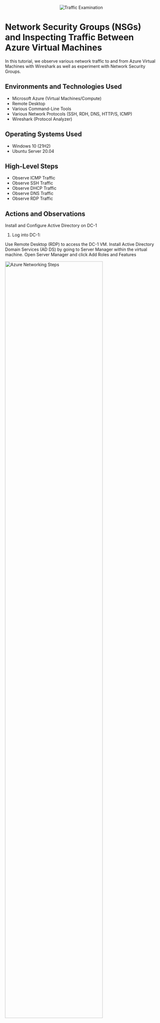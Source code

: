<p align="center">
<img src="https://i.imgur.com/Ua7udoS.png" alt="Traffic Examination"/>
</p>

<h1>Network Security Groups (NSGs) and Inspecting Traffic Between Azure Virtual Machines</h1>
In this tutorial, we observe various network traffic to and from Azure Virtual Machines with Wireshark as well as experiment with Network Security Groups. <br />




<h2>Environments and Technologies Used</h2>

- Microsoft Azure (Virtual Machines/Compute)
- Remote Desktop
- Various Command-Line Tools
- Various Network Protocols (SSH, RDH, DNS, HTTP/S, ICMP)
- Wireshark (Protocol Analyzer)

<h2>Operating Systems Used </h2>

- Windows 10 (21H2)
- Ubuntu Server 20.04

<h2>High-Level Steps</h2>

- Observe ICMP Traffic
- Observe SSH Traffic
- Observe DHCP Traffic
- Observe DNS Traffic
- Observe RDP Traffic


<h2>Actions and Observations</h2>

Install and Configure Active Directory on DC-1

1) Log into DC-1:

Use Remote Desktop (RDP) to access the DC-1 VM. Install Active Directory Domain Services (AD DS) by going to Server Manager within the virtual machine. Open Server Manager and click Add Roles and Features

<p>
<img src="https://imgur.com/Dd5vn1i.png" height="80%" width="80%" alt="Azure Networking Steps"/>
</p>
<p>

2) Select Role-based or feature-based installation.
Choose Active Directory Domain Services, and proceed with the installation.
Promote DC-1 to a Domain Controller:

<p>
<img src="https://imgur.com/01cb1Ky.png" height="80%" width="80%" alt="Azure Networking Steps"/>
</p>
<p>

<p>
<img src="https://imgur.com/H78Ye1b.png" height="80%" width="80%" alt="Azure Networking Steps"/>
</p>
<p>
  
<p>
<img src="https://imgur.com/sCy8hJo.png" height="80%" width="80%" alt="Azure Networking Steps"/>
</p>
<p>

4) After installation, click the notification flag in Server Manager and select Promote this server to a domain controller.
Choose Add a new forest and enter the domain name (e.g., mydomain.com).
Set the Directory Services Restore Mode (DSRM) password, and complete the configuration wizard.
Restart DC-1:

<p>
<img src="https://imgur.com/zMnomgz.png" height="80%" width="80%" alt="Azure Networking Steps"/>
</p>
<p>

<p>
<img src="https://imgur.com/sBHU6AZ.png" height="80%" width="80%" alt="Azure Networking Steps"/>
</p>
<p>
  
<p>
<img src="https://imgur.com/aqf6uyJ.png" height="80%" width="80%" alt="Azure Networking Steps"/>
</p>
<p>

<p>
<img src="https://imgur.com/ddJ4wSM.png" height="80%" width="80%" alt="Azure Networking Steps"/>
</p>
<p>
  
5) Allow the server to restart automatically after the domain configuration.
Log Back into DC-1:

Use the following credentials to log in:
Username: mydomain.com\labuser
Password: Cyberlab123!

<p>
<img src="https://imgur.com/2c3UAUe.png" height="80%" width="80%" alt="Azure Networking Steps"/>
</p>
<p>

6) Create Organizational Units (OUs) in Active Directory

7) Access Active Directory Users and Computers (ADUC):

Log into DC-1 using mydomain.com\labuser.
Open Active Directory Users and Computers from the Start menu or by running dsa.msc in the Run dialog (Win + R).
Create the “_EMPLOYEES” Organizational Unit:
<p>
<img src="https://imgur.com/s9jveoN.png" height="80%" width="80%" alt="Azure Networking Steps"/>
</p>
<p>

<p>
<img src="https://imgur.com/XHT3vpR.png" height="80%" width="80%" alt="Azure Networking Steps"/>
</p>
<p>
  
8) Right-click on the domain name (e.g., mydomain.com) in the left-hand pane.
Select New > Organizational Unit.
Enter the name _EMPLOYEES and click OK.
Create the “_ADMINS” Organizational Unit:
<p>
<img src="https://imgur.com/qrp25vx.png" height="80%" width="80%" alt="Azure Networking Steps"/>
</p>
<p>
9) Right-click on the domain name again.
Select New > Organizational Unit.
Enter the name _ADMINS and click OK.
Verify Creation:
<p>
<img src="https://imgur.com/XhuzwCM.png" height="80%" width="80%" alt="Azure Networking Steps"/>
</p>
<p>
10) Ensure both OUs (_EMPLOYEES and _ADMINS) appear under the domain in the ADUC console.

11) Create a New Employee Account and Assign Domain Admins Group

Log into DC-1:

Use mydomain.com\labuser credentials to log into DC-1.
Create the Employee Account:

12) Open Active Directory Users and Computers (ADUC).

<p>
<img src="https://imgur.com/58gmOz3.png" height="80%" width="80%" alt="Azure Networking Steps"/>
</p>
<p>
13) Right click mydomain.com > New > Organizational Unit > Create _EMPLOYEES > Create _ADMINS 
  **ATTENTION** 
  The picture at the bottom is the results of create both the employees and admins
<p>
<img src="https://imgur.com/4T2NbOP.png" height="80%" width="80%" alt="Azure Networking Steps"/>
</p>
<p>
 
14) Right-click on _ADMIN and select New > User.
Enter the following details:
First Name: Jane
Last Name: Doe
Username: jane_admin
Click Next and enter the password: Cyberlab123!
Uncheck User must change password at next logon and check Password never expires if desired.
Click Next, then Finish.
Add jane_admin to the Domain Admins Security Group:
In ADUC, locate the Domain Admins security group.
Right-click on Domain Admins and select Properties.
Go to the Members tab and click Add.
Enter jane_admin and click Check Names.
Click OK to add jane_admin to the group.
<p>
<img src="https://imgur.com/V6sPD0K.png" height="80%" width="80%" alt="Azure Networking Steps"/>
</p>
<p>
  <p>
<img src="https://imgur.com/C7vmAqy.png" height="80%" width="80%" alt="Azure Networking Steps"/>
</p>
<p>
  <p>
<img src="https://imgur.com/2s32Bq2.png" height="80%" width="80%" alt="Azure Networking Steps"/>
</p>
<p>
Log Out and Log In as jane_admin:

15) Log out of DC-1, and close the connection.
Log back into DC-1 using the following credentials:
Username: mydomain.com\jane_admin
Password: Cyberlab123!
Use jane_admin as Your Admin Account:
  <p>
<img src="https://imgur.com/MiUJahG.png" height="80%" width="80%" alt="Azure Networking Steps"/>
</p>
<p>

*ATTENTION* --------> From now on, use the jane_admin account for administrative tasks on DC-1.

16) Join Client-1 to the Domain and Organize in Active Directory

Log into Client-1 as the Local Admin (labuser):

  <p>
<img src="https://imgur.com/undefined.png" height="80%" width="80%" alt="Azure Networking Steps"/>
</p>
<p>

  <p>
<img src="https://imgur.com/undefined.png" height="80%" width="80%" alt="Azure Networking Steps"/>
</p>
<p>
  
17) Use Remote Desktop (RDP) to connect to Client-1.
Log in with the original local admin credentials:
Username: labuser
Password: Cyberlab123!
Join Client-1 to the Domain:

Open the System Properties:
Right-click on This PC or My Computer, then select Properties > Advanced System Settings.
Go to the Computer Name tab and click Change.
Select Domain, enter the domain name (e.g., mydomain.com), and click OK.
Provide domain admin credentials (e.g., mydomain.com\jane_admin, password Cyberlab123!) when prompted.
Restart Client-1 to complete the domain join process.
Verify Client-1 in ADUC:
  <p>
<img src="https://imgur.com/d5PqzEV.png" height="80%" width="80%" alt="Azure Networking Steps"/>
</p>
<p>
    <p>
<img src="https://imgur.com/1RnSnQx.png" height="80%" width="80%" alt="Azure Networking Steps"/>
</p>
<p>
    <p>
<img src="https://imgur.com/undefined.png" height="80%" width="80%" alt="Azure Networking Steps"/>
</p>
<p>
    <p>
<img src="https://imgur.com/BSRQojH.png" height="80%" width="80%" alt="Azure Networking Steps"/>
</p>
<p>
18) Log into DC-1 as mydomain.com\jane_admin.
Open Active Directory Users and Computers (ADUC).
Navigate to the Computers container to confirm that Client-1 appears in the list.
Organize Client-1 in ADUC:

Create a new Organizational Unit (OU):
In ADUC, right-click on the domain (e.g., mydomain.com) and select New > Organizational Unit.
Name the new OU _CLIENTS and click OK.
Move Client-1 into the new OU:
Locate Client-1 in the Computers container.
Right-click on Client-1 and select Move.
Choose the _CLIENTS OU and click OK.
Confirm Organization:

Verify that Client-1 now appears under the _CLIENTS OU in ADUC.
